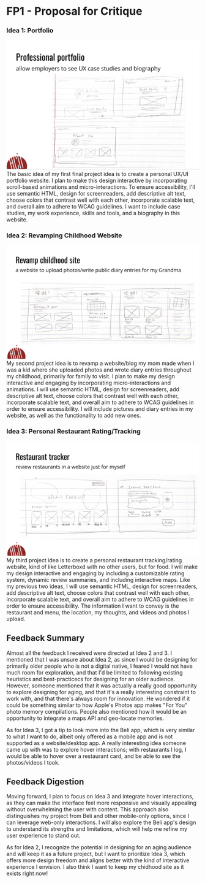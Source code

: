 # FP1 - Proposal for Critique

### Idea 1: Portfolio 
![Portfolio](images/idea1.png)
The basic idea of my first final project idea is to create a personal UX/UI portfolio website. I plan to make this design interactive by incorporating  scroll-based animations and micro-interactions. To ensure accessibility, I'll use semantic HTML, design for screenreaders, add descriptive alt text, choose colors that contrast well with each other, incorporate scalable text, and overall aim to adhere to WCAG guidelines. I want to include case studies, my work experience, skills and tools, and a biography in this website. 

### Idea 2: Revamping Childhood Website
![Revamping childhood site](images/idea2.png)
My second project idea is to revamp a website/blog my mom made when I was a kid where she uploaded photos and wrote diary entries throughout my childhood, primarily for family to visit. I plan to make my design interactive and engaging by incorporating micro-interactions and animations. I will use semantic HTML, design for screenreaders, add descriptive alt text, choose colors that contrast well with each other, incorporate scalable text, and overall aim to adhere to WCAG guidelines in order to ensure accessibility. I will include pictures and diary entries in my website, as well as the functionality to add new ones.

### Idea 3: Personal Restaurant Rating/Tracking 
![Personal restaurant rating/tracking](images/idea3.png)
My third project idea is to create a personal restaurant tracking/rating website, kind of like Letterboxd with no other users, but for food. I will make my design interactive and engaging by including a customizable rating system, dynamic review summaries, and including interactive maps. Like my previous two ideas, I will use semantic HTML, design for screenreaders, add descriptive alt text, choose colors that contrast well with each other, incorporate scalable text, and overall aim to adhere to WCAG guidelines in order to ensure accessibility. The information I want to convey is the restaurant and menu, the location, my thoughts, and videos and photos I upload.

## Feedback Summary
Almost all the feedback I received were directed at Idea 2 and 3. I mentioned that I was unsure about Idea 2, as since I would be designing for primarily older people who is not a digital native, I feared I would not have much room for exploration, and that I'd be limited to following existing heuristics and best-practicecs for designing for an older audience. However, someone mentioned that it was actually a really good opportunity to explore designing for aging, and that it's a really interesting constraint to work with, and that there's always room for innovation. He wondered if it could be something similar to how Apple's Photos app makes "For You" photo memory compilations. People also mentioned how it would be an opportunity to integrate a maps API and geo-locate memories. 

As for Idea 3, I got a tip to look more into the Beli app, which is very similar to what I want to do, albeit only offered as a mobile app and is not supported as a website/desktop app. A really interesting idea someone came up with was to explore hover interactions; with restaurants I log, I would be able to hover over a restaurant card, and be able to see the photos/videos I took. 


## Feedback Digestion
Moving forward, I plan to focus on Idea 3 and integrate hover interactions, as they can make the interface feel more responsive and visually appealing without overwhelming the user with content. This approach also distinguishes my project from Beli and other mobile-only options, since I can leverage web-only interactions. I will also explore the Beli app's design to understand its strengths and limitations, which will help me refine my user experience to stand out.

As for Idea 2, I recognize the potential in designing for an aging audience and will keep it as a future project, but I want to prioritize Idea 3, which offers more design freedom and aligns better with the kind of interactive experience I envision. I also think I want to keep my chidhood site as it exists right now!
